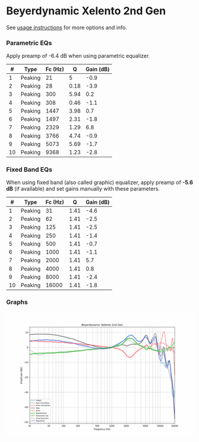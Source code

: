 # Beyerdynamic Xelento 2nd Gen
See [usage instructions](https://github.com/jaakkopasanen/AutoEq#usage) for more options and info.

### Parametric EQs
Apply preamp of -6.4 dB when using parametric equalizer.

|   # | Type    |   Fc (Hz) |    Q |   Gain (dB) |
|-----|---------|-----------|------|-------------|
|   1 | Peaking |        21 | 5    |        -0.9 |
|   2 | Peaking |        28 | 0.18 |        -3.9 |
|   3 | Peaking |       300 | 5.94 |         0.2 |
|   4 | Peaking |       308 | 0.46 |        -1.1 |
|   5 | Peaking |      1447 | 3.98 |         0.7 |
|   6 | Peaking |      1497 | 2.31 |        -1.8 |
|   7 | Peaking |      2329 | 1.29 |         6.8 |
|   8 | Peaking |      3766 | 4.74 |        -0.9 |
|   9 | Peaking |      5073 | 5.69 |        -1.7 |
|  10 | Peaking |      9368 | 1.23 |        -2.8 |

### Fixed Band EQs
When using fixed band (also called graphic) equalizer, apply preamp of **-5.6 dB** (if available) and set gains manually with these parameters.

|   # | Type    |   Fc (Hz) |    Q |   Gain (dB) |
|-----|---------|-----------|------|-------------|
|   1 | Peaking |        31 | 1.41 |        -4.6 |
|   2 | Peaking |        62 | 1.41 |        -2.5 |
|   3 | Peaking |       125 | 1.41 |        -2.5 |
|   4 | Peaking |       250 | 1.41 |        -1.4 |
|   5 | Peaking |       500 | 1.41 |        -0.7 |
|   6 | Peaking |      1000 | 1.41 |        -1.1 |
|   7 | Peaking |      2000 | 1.41 |         5.7 |
|   8 | Peaking |      4000 | 1.41 |         0.8 |
|   9 | Peaking |      8000 | 1.41 |        -2.4 |
|  10 | Peaking |     16000 | 1.41 |        -1.8 |

### Graphs
![](./Beyerdynamic%20Xelento%202nd%20Gen.png)
